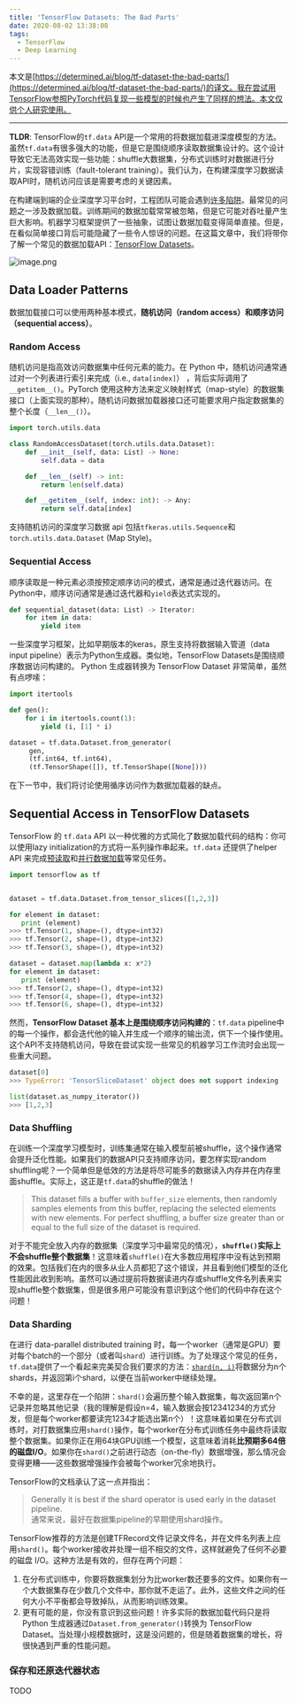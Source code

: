 ```yaml
---
title: 'TensorFlow Datasets: The Bad Parts'
date: 2020-08-02 13:38:08
tags:
  - TensorFlow
  - Deep Learning
---
```


本文是[https://determined.ai/blog/tf-dataset-the-bad-parts/](https://determined.ai/blog/tf-dataset-the-bad-parts/)的译文。我在尝试用TensorFlow参照PyTorch代码复现一些模型的时候也产生了同样的想法。本文仅供个人研究使用。

***

**TLDR**: TensorFlow的`tf.data` API是一个常用的将数据加载进深度模型的方法。虽然`tf.data`有很多强大的功能，但是它是围绕顺序读取数据集设计的。这个设计导致它无法高效实现一些功能：shuffle大数据集，分布式训练时对数据进行分片，实现容错训练（fault-tolerant training）。我们认为，在构建深度学习数据读取API时，随机访问应该是需要考虑的关键因素。

在构建端到端的企业深度学习平台时，工程团队可能会遇到[许多陷阱](https://determined.ai/blog/building-an-enterprise-deep-learning-platform/)。最常见的问题之一涉及数据加载。训练期间的数据加载常常被忽略，但是它可能对吞吐量产生巨大影响。机器学习框架提供了一些抽象，试图让数据加载变得简单直接。但是，在看似简单接口背后可能隐藏了一些令人惊讶的问题。在这篇文章中，我们将带你了解一个常见的数据加载API：[TensorFlow Datasets](https://www.tensorflow.org/api_docs/python/tf/data/Dataset)。


![image.png](https://i.loli.net/2020/08/02/eKtHoD4mk1CyPsr.png)


## Data Loader Patterns

数据加载接口可以使用两种基本模式，**随机访问（random access）**和**顺序访问（sequential access）**。

### Random Access

随机访问是指高效访问数据集中任何元素的能力。在 Python 中，随机访问通常通过对一个列表进行索引来完成（i.e., `data[index]`） ，背后实际调用了`__getitem__()`。PyTorch 使用这种方法来定义映射样式（map-style）的数据集接口（上面实现的那种）。随机访问数据加载器接口还可能要求用户指定数据集的整个长度（`__len__()`）。

```python
import torch.utils.data

class RandomAccessDataset(torch.utils.data.Dataset):
    def __init__(self, data: List) -> None:
        self.data = data

    def __len__(self) -> int:
        return len(self.data)

    def __getitem__(self, index: int): -> Any:
        return self.data[index]
```

支持随机访问的深度学习数据 api 包括`tfkeras.utils.Sequence`和`torch.utils.data.Dataset` (Map Style)。

### Sequential Access

顺序读取是一种元素必须按预定顺序访问的模式，通常是通过迭代器访问。在Python中，顺序访问通常是通过迭代器和`yield`表达式实现的。

```python
def sequential_dataset(data: List) -> Iterator:
    for item in data:
        yield item
```

一些深度学习框架，比如早期版本的keras，原生支持将数据输入管道（data input pipeline）表示为Python生成器。类似地，TensorFlow Datasets是围绕顺序数据访问构建的。 Python 生成器转换为 TensorFlow Dataset 非常简单，虽然有点啰嗦：

```python
import itertools

def gen():
    for i in itertools.count(1):
        yield (i, [1] * i)

dataset = tf.data.Dataset.from_generator(
     gen,
     (tf.int64, tf.int64),
     (tf.TensorShape([]), tf.TensorShape([None])))
```

在下一节中，我们将讨论使用循序访问作为数据加载器的缺点。

## Sequential Access in TensorFlow Datasets

TensorFlow 的 `tf.data` API 以一种优雅的方式简化了数据加载代码的结构：你可以使用lazy initialization的方式将一系列操作串起来。`tf.data` 还提供了helper API 来完成[预读取](https://www.tensorflow.org/api_docs/python/tf/data/Dataset#prefetch)和[并行数据加载](https://www.tensorflow.org/guide/data_performance#parallelizing_data_extraction)等常见任务。

```python
import tensorflow as tf


dataset = tf.data.Dataset.from_tensor_slices([1,2,3])

for element in dataset:
   print (element)
>>> tf.Tensor(1, shape=(), dtype=int32)
>>> tf.Tensor(2, shape=(), dtype=int32)
>>> tf.Tensor(3, shape=(), dtype=int32)

dataset = dataset.map(lambda x: x*2)
for element in dataset:
   print (element)
>>> tf.Tensor(2, shape=(), dtype=int32)
>>> tf.Tensor(4, shape=(), dtype=int32)
>>> tf.Tensor(6, shape=(), dtype=int32)
```

然而，**TensorFlow Dataset 基本上是围绕顺序访问构建的**：`tf.data` pipeline中的每一个操作，都会迭代他的输入并生成一个顺序的输出流，供下一个操作使用。这个API不支持随机访问，导致在尝试实现一些常见的机器学习工作流时会出现一些重大问题。

```python
dataset[0]
>>> TypeError: 'TensorSliceDataset' object does not support indexing

list(dataset.as_numpy_iterator())
>>> [1,2,3]
```

### Data Shuffling

在训练一个深度学习模型时，训练集通常在输入模型前被shuffle，这个操作通常会提升泛化性能。如果我们的数据API只支持顺序访问，要怎样实现random shuffling呢？一个简单但是低效的方法是将尽可能多的数据读入内存并在内存里面shuffle。实际上，这正是`tf.data`的shuffle的做法！

> This dataset fills a buffer with `buffer_size` elements, then randomly samples elements from this buffer, replacing the selected elements with new elements. For perfect shuffling, a buffer size greater than or equal to the full size of the dataset is required.

对于不能完全放入内存的数据集（深度学习中最常见的情况），**`shuffle()`实际上不会shuffle整个数据集**！这意味着`shuffle()`在大多数应用程序中没有达到预期的效果。包括我们在内的很多从业人员都犯了这个错误，并且看到他们模型的泛化性能因此收到影响。虽然可以通过提前将数据读进内存或shuffle文件名列表来实现shuffle整个数据集，但是很多用户可能没有意识到这个他们的代码中存在这个问题！

### Data Sharding

在进行 data-parallel distributed training 时，每一个worker（通常是GPU）要对每个batch的一个部分（或者叫`shard`）进行训练。为了处理这个常见的任务，`tf.data`提供了一个看起来完美契合我们要求的方法：[`shard(n, i)`](https://www.tensorflow.org/api_docs/python/tf/data/Dataset#shard)将数据分为n个shards，并返回第i个shard，以便在当前worker中继续处理。

不幸的是，这里存在一个陷阱：`shard()`会遍历整个输入数据集，每次返回第n个记录并忽略其他记录（我的理解是假设n=4，输入数据会按12341234的方式分发，但是每个worker都要读完1234才能选出第n个）！这意味着如果在分布式训练时，对打数据集应用`shard()`操作，每个worker在分布式训练任务中最终将读取整个数据集。如果你正在用64块GPU训练一个模型，这意味着消耗**比预期多64倍的磁盘I/O**。如果你在`shard()`之前进行动态（on-the-fly）数据增强，那么情况会变得更糟——这些数据增强操作会被每个worker冗余地执行。

TensorFlow的文档承认了这一点并指出：

> Generally it is best if the shard operator is used early in the dataset pipeline.  
通常来说，最好在数据集pipeline的早期使用shard操作。

TensorFlow推荐的方法是创建TFRecord文件记录文件名，并在文件名列表上应用`shard()`。每个worker接收并处理一组不相交的文件，这样就避免了任何不必要的磁盘 I/O。这种方法是有效的，但存在两个问题：

1. 在分布式训练中，你要将数据集划分为比worker数还要多的文件。如果你有一个大数据集存在少数几个文件中，那你就不走运了。此外，这些文件之间的任何大小不平衡都会导致掉队，从而影响训练效果。
2. 更有可能的是，你没有意识到这些问题！许多实际的数据加载代码只是将 Python 生成器通过`Dataset.from_generator()`转换为 TensorFlow Dataset。当处理小规模数据时，这是没问题的，但是随着数据集的增长，将很快遇到严重的性能问题。

### 保存和还原迭代器状态

TODO


